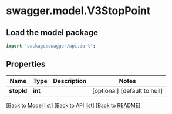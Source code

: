 # swagger.model.V3StopPoint

## Load the model package
```dart
import 'package:swagger/api.dart';
```

## Properties
Name | Type | Description | Notes
------------ | ------------- | ------------- | -------------
**stopId** | **int** |  | [optional] [default to null]

[[Back to Model list]](../README.md#documentation-for-models) [[Back to API list]](../README.md#documentation-for-api-endpoints) [[Back to README]](../README.md)

